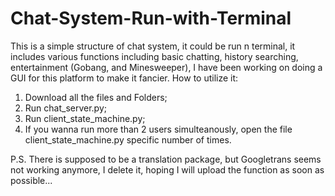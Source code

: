 # Chat-System-Run-with-Terminal
This is a simple structure of chat system, it could be run n terminal, it includes various functions including basic chatting, history searching, entertainment (Gobang, and Minesweeper), I have been working on doing a GUI for this platform to make it fancier.
How to utilize it:
1. Download all the files and Folders;
2. Run chat_server.py;
3. Run client_state_machine.py;
4. If you wanna run more than 2 users simulteanously, open the file client_state_machine.py specific number of times.

P.S. There is supposed to be a translation package, but Googletrans seems not working anymore, I delete it, hoping I will upload the function as soon as possible...
